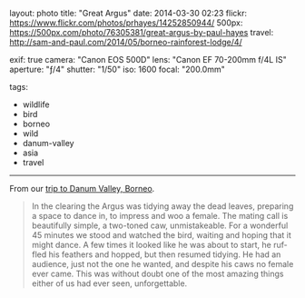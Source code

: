 layout: photo
title: "Great Argus"
date: 2014-03-30 02:23
flickr: https://www.flickr.com/photos/prhayes/14252850944/
500px: https://500px.com/photo/76305381/great-argus-by-paul-hayes
travel: http://sam-and-paul.com/2014/05/borneo-rainforest-lodge/4/

exif: true
camera: "Canon EOS 500D"
lens: "Canon EF 70-200mm f/4L IS"
aperture: "ƒ/4"
shutter: "1/50"
iso: 1600
focal: "200.0mm"

tags:
  - wildlife
  - bird
  - borneo
  - wild
  - danum-valley
  - asia
  - travel
---

From our [trip to Danum Valley, Borneo](http://www.sam-and-paul.com/2014/05/borneo-rainforest-lodge/).

> In the clear­ing the Argus was tidy­ing away the dead leaves, prepar­ing a space to dance in, to impress and woo a female. The mat­ing call is beau­ti­fully sim­ple, a two-toned caw, unmis­take­able. For a won­der­ful 45 min­utes we stood and watched the bird, wait­ing and hop­ing that it might dance. A few times it looked like he was about to start, he ruf­fled his feath­ers and hopped, but then resumed tidy­ing. He had an audi­ence, just not the one he wanted, and despite his caws no female ever came. This was with­out doubt one of the most amaz­ing things either of us had ever seen, unforgettable.
